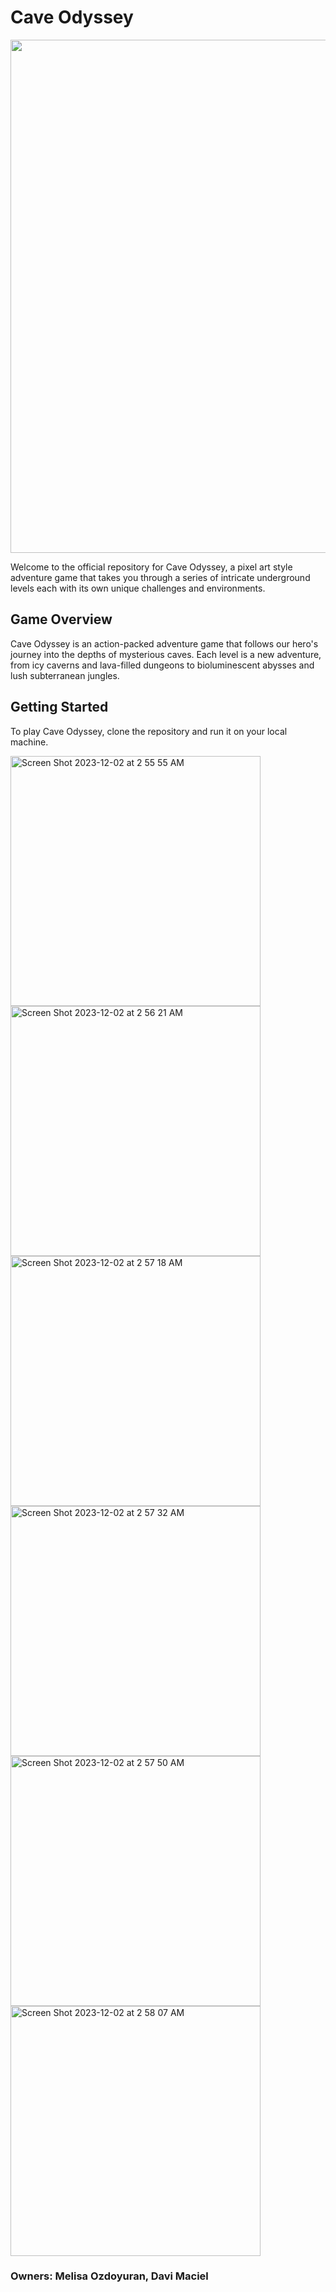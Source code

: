 # Cave Odyssey
<p align="right">
  <img width="821" alt="Screen Shot 2023-12-02 at 8 43 43 PM" src="https://github.com/melisaozdoyuran2001/Castle-Odyssey/assets/123209674/1e393ee0-4faa-45a4-8bd7-b983e0d3f87d">
</p>


Welcome to the official repository for Cave Odyssey, a pixel art style adventure game that takes you through a series of intricate underground levels each with its own unique challenges and environments.

## Game Overview

Cave Odyssey is an action-packed adventure game that follows our hero's journey into the depths of mysterious caves. Each level is a new adventure, from icy caverns and lava-filled dungeons to bioluminescent abysses and lush subterranean jungles.

## Getting Started
To play Cave Odyssey, clone the repository and run it on your local machine.

<img width="400" alt="Screen Shot 2023-12-02 at 2 55 55 AM" src="https://github.com/melisaozdoyuran2001/Castle-Odyssey/assets/123209674/dfb93833-788c-4714-a15e-03afd1c40d77">

<img width="400" alt="Screen Shot 2023-12-02 at 2 56 21 AM" src="https://github.com/melisaozdoyuran2001/Castle-Odyssey/assets/123209674/b1fda403-0d05-47fa-b891-f3bd2b942289">
<img width="400" alt="Screen Shot 2023-12-02 at 2 57 18 AM" src="https://github.com/melisaozdoyuran2001/Castle-Odyssey/assets/123209674/78c6d884-3c7b-4c83-81d8-1b9d32379bef">
<img width="400" alt="Screen Shot 2023-12-02 at 2 57 32 AM" src="https://github.com/melisaozdoyuran2001/Castle-Odyssey/assets/123209674/9a94881c-c32a-4277-835a-9cb55af6c729">
<img width="400" alt="Screen Shot 2023-12-02 at 2 57 50 AM" src="https://github.com/melisaozdoyuran2001/Castle-Odyssey/assets/123209674/69fb31b4-ad90-475e-9a16-a60a2cc1b78e">
<img width="400" alt="Screen Shot 2023-12-02 at 2 58 07 AM" src="https://github.com/melisaozdoyuran2001/Castle-Odyssey/assets/123209674/a5a0a384-0703-471d-a6b0-7554cea6795f">

### Owners: Melisa Ozdoyuran, Davi Maciel 

